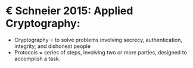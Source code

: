 # € Schneier 2015: Applied Cryptography:

- Cryptography = to solve problems involving secrecy, authentication, integrity, and dishonest people
- Protocols = series of steps, involving two or more parties, designed to accomplish a task.
  
